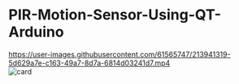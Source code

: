 # PIR-Motion-Sensor-Using-QT-Arduino
https://user-images.githubusercontent.com/61565747/213941319-5d629a7e-c163-49a7-8d7a-6814d03241d7.mp4
<br>
![card](https://user-images.githubusercontent.com/61565747/213940881-3dd12d94-da2e-43ec-9618-7ad7addaa554.png)


